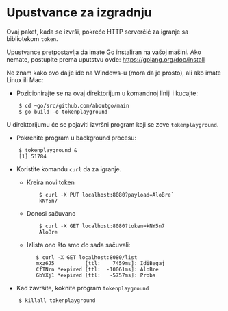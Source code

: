 # Upustvance za izgradnju

Ovaj paket, kada se izvrši, pokreće HTTP serverčić za igranje sa bibliotekom `token`.

Upustvance pretpostavlja da imate Go instaliran na vašoj mašini. Ako nemate, postupite prema uputstvu ovde: https://golang.org/doc/install

Ne znam kako ovo dalje ide na Windows-u (mora da je prosto), ali ako imate Linux ili Mac:

- Pozicionirajte se na ovaj direktorijum u komandnoj liniji i kucajte:

```shell
    $ cd ~go/src/github.com/aboutgo/main
    $ go build -o tokenplayground
```

U direktorijumu će se pojaviti izvršni program koji se zove `tokenplayground`. 

- Pokrenite program u background procesu:

```shell
    $ tokenplayground &
    [1] 51784
```

- Koristite komandu `curl` da za igranje.
    - Kreira novi token
        ```shell
            $ curl -X PUT localhost:8080?payload=AloBre`
            kNY5n7
        ```
    - Donosi sačuvano 
        ```shell
            $ curl -X GET localhost:8080?token=kNY5n7
            AloBre
        ```
    - Izlista ono što smo do sada sačuvali:
         ```shell
            $ curl -X GET localhost:8080/list
            mxz6J5          [ttl:    7459ms]: IdiBegaj
            CfTNrn *expired [ttl:  -10061ms]: AloBre
            GbYXj1 *expired [ttl:   -5757ms]: Proba
        ```

- Kad završite, koknite program `tokenplayground`
```shell
    $ killall tokenplayground
```


